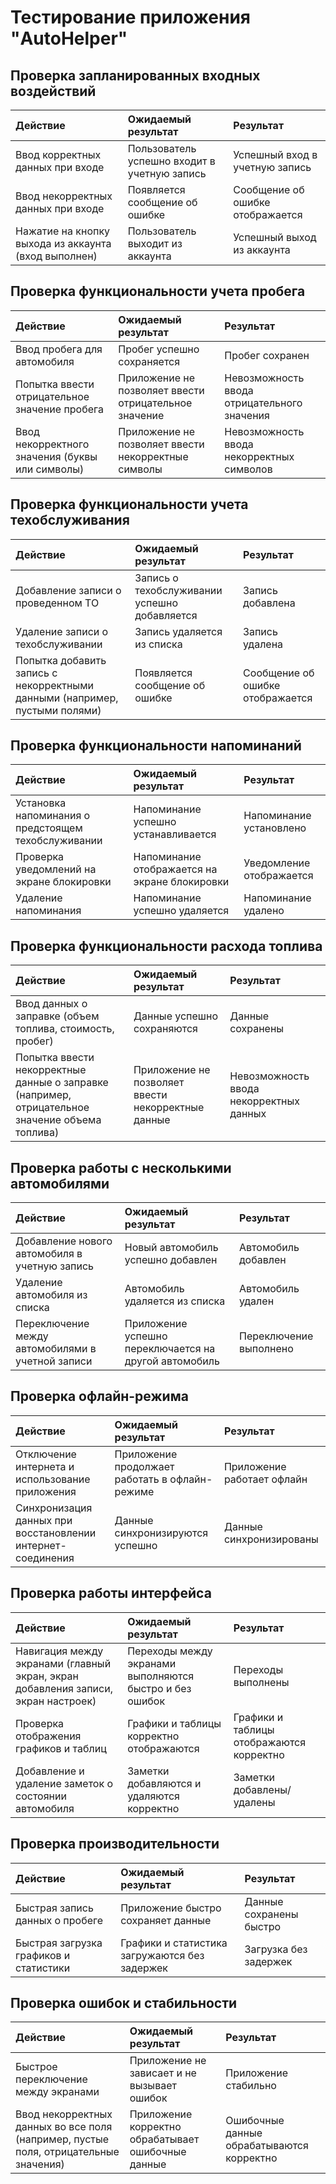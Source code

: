 # Тестирование приложения "AutoHelper"

## Проверка запланированных входных воздействий

| Действие | Ожидаемый результат | Результат |
|:---|:---|:---|
| Ввод корректных данных при входе | Пользователь успешно входит в учетную запись | Успешный вход в учетную запись |
| Ввод некорректных данных при входе | Появляется сообщение об ошибке | Сообщение об ошибке отображается |
| Нажатие на кнопку выхода из аккаунта (вход выполнен) | Пользователь выходит из аккаунта | Успешный выход из аккаунта |

## Проверка функциональности учета пробега

| Действие | Ожидаемый результат | Результат |
|:---|:---|:---|
| Ввод пробега для автомобиля | Пробег успешно сохраняется | Пробег сохранен |
| Попытка ввести отрицательное значение пробега | Приложение не позволяет ввести отрицательное значение | Невозможность ввода отрицательного значения |
| Ввод некорректного значения (буквы или символы) | Приложение не позволяет ввести некорректные символы | Невозможность ввода некорректных символов |

## Проверка функциональности учета техобслуживания

| Действие | Ожидаемый результат | Результат |
|:---|:---|:---|
| Добавление записи о проведенном ТО | Запись о техобслуживании успешно добавляется | Запись добавлена |
| Удаление записи о техобслуживании | Запись удаляется из списка | Запись удалена |
| Попытка добавить запись с некорректными данными (например, пустыми полями) | Появляется сообщение об ошибке | Сообщение об ошибке отображается |

## Проверка функциональности напоминаний

| Действие | Ожидаемый результат | Результат |
|:---|:---|:---|
| Установка напоминания о предстоящем техобслуживании | Напоминание успешно устанавливается | Напоминание установлено |
| Проверка уведомлений на экране блокировки | Напоминание отображается на экране блокировки | Уведомление отображается |
| Удаление напоминания | Напоминание успешно удаляется | Напоминание удалено |

## Проверка функциональности расхода топлива

| Действие | Ожидаемый результат | Результат |
|:---|:---|:---|
| Ввод данных о заправке (объем топлива, стоимость, пробег) | Данные успешно сохраняются | Данные сохранены |
| Попытка ввести некорректные данные о заправке (например, отрицательное значение объема топлива) | Приложение не позволяет ввести некорректные данные | Невозможность ввода некорректных данных |

## Проверка работы с несколькими автомобилями

| Действие | Ожидаемый результат | Результат |
|:---|:---|:---|
| Добавление нового автомобиля в учетную запись | Новый автомобиль успешно добавлен | Автомобиль добавлен |
| Удаление автомобиля из списка | Автомобиль удаляется из списка | Автомобиль удален |
| Переключение между автомобилями в учетной записи | Приложение успешно переключается на другой автомобиль | Переключение выполнено |

## Проверка офлайн-режима

| Действие | Ожидаемый результат | Результат |
|:---|:---|:---|
| Отключение интернета и использование приложения | Приложение продолжает работать в офлайн-режиме | Приложение работает офлайн |
| Синхронизация данных при восстановлении интернет-соединения | Данные синхронизируются успешно | Данные синхронизированы |

## Проверка работы интерфейса

| Действие | Ожидаемый результат | Результат |
|:---|:---|:---|
| Навигация между экранами (главный экран, экран добавления записи, экран настроек) | Переходы между экранами выполняются быстро и без ошибок | Переходы выполнены |
| Проверка отображения графиков и таблиц | Графики и таблицы корректно отображаются | Графики и таблицы отображаются корректно |
| Добавление и удаление заметок о состоянии автомобиля | Заметки добавляются и удаляются корректно | Заметки добавлены/удалены |

## Проверка производительности

| Действие | Ожидаемый результат | Результат |
|:---|:---|:---|
| Быстрая запись данных о пробеге | Приложение быстро сохраняет данные | Данные сохранены быстро |
| Быстрая загрузка графиков и статистики | Графики и статистика загружаются без задержек | Загрузка без задержек |

## Проверка ошибок и стабильности

| Действие | Ожидаемый результат | Результат |
|:---|:---|:---|
| Быстрое переключение между экранами | Приложение не зависает и не вызывает ошибок | Приложение стабильно |
| Ввод некорректных данных во все поля (например, пустые поля, отрицательные значения) | Приложение корректно обрабатывает ошибочные данные | Ошибочные данные обрабатываются корректно |
